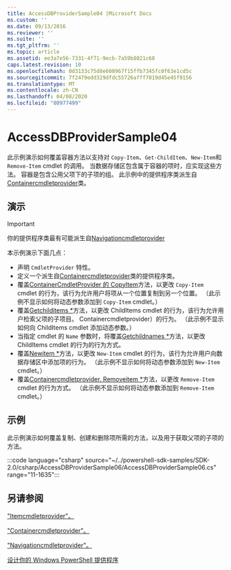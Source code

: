 ```yaml
---
title: AccessDBProviderSample04 |Microsoft Docs
ms.custom: ''
ms.date: 09/13/2016
ms.reviewer: ''
ms.suite: ''
ms.tgt_pltfrm: ''
ms.topic: article
ms.assetid: ee3a7e56-7331-4f71-9ecb-7a59b8021c68
caps.latest.revision: 10
ms.openlocfilehash: 0d3133c75d8e608967f15ffb7345fc0f63e1cd5c
ms.sourcegitcommit: 7f2479edd329dfdc55726afff7019d45e45f9156
ms.translationtype: MT
ms.contentlocale: zh-CN
ms.lasthandoff: 04/08/2020
ms.locfileid: "80977499"
---
```

# <a name="accessdbprovidersample04"></a>AccessDBProviderSample04

此示例演示如何覆盖容器方法以支持对 `Copy-Item`、`Get-ChildItem`、`New-Item`和 `Remove-Item` cmdlet 的调用。 当数据存储区包含属于容器的项时，应实现这些方法。 容器是包含公用父项下的子项的组。 此示例中的提供程序类派生自[Containercmdletprovider](/dotnet/api/System.Management.Automation.Provider.ContainerCmdletProvider)类。

## <a name="demonstrates"></a>演示

> [!IMPORTANT]
> 你的提供程序类最有可能派生自[Navigationcmdletprovider](/dotnet/api/System.Management.Automation.Provider.NavigationCmdletProvider)

本示例演示下面几点：

- 声明 `CmdletProvider` 特性。
- 定义一个派生自[Containercmdletprovider](/dotnet/api/System.Management.Automation.Provider.ContainerCmdletProvider)类的提供程序类。
- 覆盖[ContainerCmdletProvider 的 CopyItem](/dotnet/api/System.Management.Automation.Provider.ContainerCmdletProvider.CopyItem)方法，以更改 `Copy-Item` cmdlet 的行为，该行为允许用户将项从一个位置复制到另一个位置。 （此示例不显示如何将动态参数添加到 `Copy-Item` cmdlet。）
- 覆盖[Getchilditems *](/dotnet/api/System.Management.Automation.Provider.ContainerCmdletProvider.GetChildItems)方法，以更改 ChildItems cmdlet 的行为，该行为允许用户检索父项的子项目。 Containercmdletprovider）的行为。 （此示例不显示如何向 ChildItems cmdlet 添加动态参数。）
- 当指定 cmdlet 的 `Name` 参数时，将覆盖[Getchildnames *](/dotnet/api/System.Management.Automation.Provider.ContainerCmdletProvider.GetChildNames)方法，以更改 ChildItems cmdlet 的行为的行为方式。
- 覆盖[Newitem *](/dotnet/api/System.Management.Automation.Provider.ContainerCmdletProvider.NewItem)方法，以更改 `New-Item` cmdlet 的行为，该行为允许用户向数据存储区中添加项的行为。 （此示例不显示如何将动态参数添加到 `New-Item` cmdlet。）
- 覆盖[Containercmdletprovider. Removeitem *](/dotnet/api/System.Management.Automation.Provider.ContainerCmdletProvider.RemoveItem)方法，以更改 `Remove-Item` cmdlet 的行为方式。 （此示例不显示如何将动态参数添加到 `Remove-Item` cmdlet。）

## <a name="example"></a>示例

此示例演示如何覆盖复制、创建和删除项所需的方法，以及用于获取父项的子项的方法。

:::code language="csharp" source="~/../powershell-sdk-samples/SDK-2.0/csharp/AccessDBProviderSample06/AccessDBProviderSample06.cs" range="11-1635":::

## <a name="see-also"></a>另请参阅

["Itemcmdletprovider"。](/dotnet/api/System.Management.Automation.Provider.ItemCmdletProvider)

["Containercmdletprovider"。](/dotnet/api/System.Management.Automation.Provider.ContainerCmdletProvider)

["Navigationcmdletprovider"。](/dotnet/api/System.Management.Automation.Provider.NavigationCmdletProvider)

[设计你的 Windows PowerShell 提供程序](./provider-types.md)
